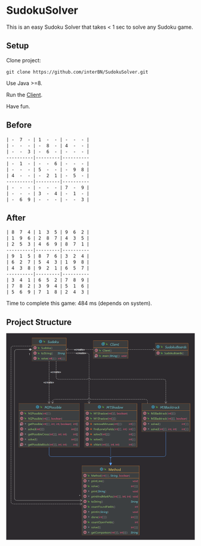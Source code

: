# SudokuSolver

This is an easy Sudoku Solver that takes < 1 sec to solve any Sudoku game.

## Setup

Clone project:

```
git clone https://github.com/interBN/SudokuSolver.git
```

Use Java >=8.

Run the [Client](src/main/java/Client.java).

Have fun.

## Before

```
| -  7  - | 1  -  - | -  -  - |
| -  -  - | -  8  - | 4  -  - |
| -  -  3 | -  6  - | -  -  - |
----------|---------|----------
| -  1  - | -  -  6 | -  -  - |
| -  -  - | 5  -  - | -  9  8 |
| 4  -  - | -  2  1 | -  5  - |
----------|---------|----------
| -  -  - | -  -  - | 7  -  9 |
| -  -  - | 3  -  4 | -  1  - |
| -  6  9 | -  -  - | -  -  3 |
```

## After

```
| 8  7  4 | 1  3  5 | 9  6  2 |
| 1  9  6 | 2  8  7 | 4  3  5 |
| 2  5  3 | 4  6  9 | 8  7  1 |
----------|---------|----------
| 9  1  5 | 8  7  6 | 3  2  4 |
| 6  2  7 | 5  4  3 | 1  9  8 |
| 4  3  8 | 9  2  1 | 6  5  7 |
----------|---------|----------
| 3  4  1 | 6  5  2 | 7  8  9 |
| 7  8  2 | 3  9  4 | 5  1  6 |
| 5  6  9 | 7  1  8 | 2  4  3 |
```

Time to complete this game: 484 ms (depends on system).

## Project Structure

![UML](./uml.png)
